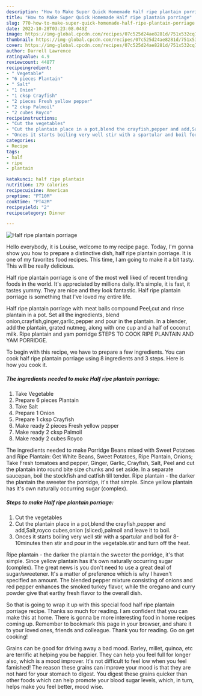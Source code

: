 ```yaml
---
description: "How to Make Super Quick Homemade Half ripe plantain porriage"
title: "How to Make Super Quick Homemade Half ripe plantain porriage"
slug: 770-how-to-make-super-quick-homemade-half-ripe-plantain-porriage
date: 2022-10-28T03:23:08.049Z
image: https://img-global.cpcdn.com/recipes/07c525d24ae8281d/751x532cq70/half-ripe-plantain-porriage-recipe-main-photo.jpg
thumbnail: https://img-global.cpcdn.com/recipes/07c525d24ae8281d/751x532cq70/half-ripe-plantain-porriage-recipe-main-photo.jpg
cover: https://img-global.cpcdn.com/recipes/07c525d24ae8281d/751x532cq70/half-ripe-plantain-porriage-recipe-main-photo.jpg
author: Darrell Lawrence
ratingvalue: 4.9
reviewcount: 44877
recipeingredient:
- " Vegetable"
- "6 pieces Plantain"
- " Salt"
- "1 Onion"
- "1 cksp Crayfish"
- "2 pieces Fresh yellow pepper"
- "2 cksp Palmoil"
- "2 cubes Royco"
recipeinstructions:
- "Cut the vegetables"
- "Cut the plantain place in a pot,blend the crayfish,pepper and add,Salt,royco cubes,onion (sliced),palmoil and leave it to boil."
- "Onces it starts boiling very well stir with a spartular and boil for 8-10minutes then stir and pour in the vegetable.stir and turn off the heat."
categories:
- Recipe
tags:
- half
- ripe
- plantain

katakunci: half ripe plantain 
nutrition: 179 calories
recipecuisine: American
preptime: "PT10M"
cooktime: "PT42M"
recipeyield: "2"
recipecategory: Dinner

---
```



![Half ripe plantain porriage](https://img-global.cpcdn.com/recipes/07c525d24ae8281d/751x532cq70/half-ripe-plantain-porriage-recipe-main-photo.jpg)

Hello everybody, it is Louise, welcome to my recipe page. Today, I'm gonna show you how to prepare a distinctive dish, half ripe plantain porriage. It is one of my favorites food recipes. This time, I am going to make it a bit tasty. This will be really delicious.

Half ripe plantain porriage is one of the most well liked of recent trending foods in the world. It's appreciated by millions daily. It's simple, it is fast, it tastes yummy. They are nice and they look fantastic. Half ripe plantain porriage is something that I've loved my entire life.

Half ripe plantain porriage with meat balls compound Peel,cut and rinse plantain in a pot. Set all the ingredients, blend onion,crayfish,ginger,garlic,pepper and pour in the plantain. In a blender, add the plantain, grated nutmeg, along with one cup and a half of coconut milk. Ripe plantain and yam porridge STEPS TO COOK RIPE PLANTAIN AND YAM PORRIDGE.


To begin with this recipe, we have to prepare a few ingredients. You can cook half ripe plantain porriage using 8 ingredients and 3 steps. Here is how you cook it.

<!--inarticleads1-->

##### The ingredients needed to make Half ripe plantain porriage:

1. Take  Vegetable
1. Prepare 6 pieces Plantain
1. Take  Salt
1. Prepare 1 Onion
1. Prepare 1 cksp Crayfish
1. Make ready 2 pieces Fresh yellow pepper
1. Make ready 2 cksp Palmoil
1. Make ready 2 cubes Royco


The ingredients needed to make Porridge Beans mixed with Sweet Potatoes and Ripe Plantain: Get White Beans, Sweet Potatoes, Ripe Plantain, Onions; Take Fresh tomatoes and pepper, Ginger, Garlic, Crayfish, Salt, Peel and cut the plantain into round bite size chunks and set aside. In a separate saucepan, boil the stockfish and catfish till tender. Ripe plantain - the darker the plantain the sweeter the porridge, it&#39;s that simple. Since yellow plantain has it&#39;s own naturally occurring sugar (complex). 

<!--inarticleads2-->

##### Steps to make Half ripe plantain porriage:

1. Cut the vegetables
1. Cut the plantain place in a pot,blend the crayfish,pepper and add,Salt,royco cubes,onion (sliced),palmoil and leave it to boil.
1. Onces it starts boiling very well stir with a spartular and boil for 8-10minutes then stir and pour in the vegetable.stir and turn off the heat.


Ripe plantain - the darker the plantain the sweeter the porridge, it&#39;s that simple. Since yellow plantain has it&#39;s own naturally occurring sugar (complex). The great news is you don&#39;t need to use a great deal of sugar/sweetener. It&#39;s a matter of preference which is why I haven&#39;t specified an amount. The blended pepper mixture consisting of onions and red pepper enhances the smoked turkey flavor, while the oregano and curry powder give that earthy fresh flavor to the overall dish. 

So that is going to wrap it up with this special food half ripe plantain porriage recipe. Thanks so much for reading. I am confident that you can make this at home. There is gonna be more interesting food in home recipes coming up. Remember to bookmark this page in your browser, and share it to your loved ones, friends and colleague. Thank you for reading. Go on get cooking!

Grains can be good for driving away a bad mood. Barley, millet, quinoa, etc are terrific at helping you be happier. They can help you feel full for longer also, which is a mood improver. It's not difficult to feel low when you feel famished! The reason these grains can improve your mood is that they are not hard for your stomach to digest. You digest these grains quicker than other foods which can help promote your blood sugar levels, which, in turn, helps make you feel better, mood wise.
